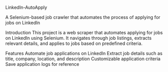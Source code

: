 LinkedIn-AutoApply

A Selenium-based job crawler that automates the process of applying for jobs on LinkedIn

Introduction
This project is a web scraper that automates applying for jobs on LinkedIn using Selenium. It navigates through job listings, extracts relevant details, and applies to jobs based on predefined criteria.

Features
Automate job applications on LinkedIn
Extract job details such as title, company, location, and description
Customizable application criteria
Save application logs for reference
